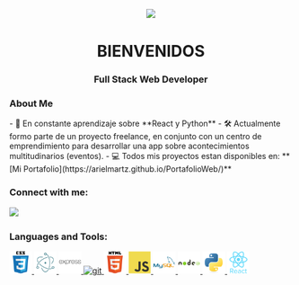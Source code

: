  <p align= "center">
<img src="https://user-images.githubusercontent.com/91567258/180893394-9c7d0e4c-71f7-44e0-99b5-456fa2b4ac2c.jpg"/>
</p>

<h1 align="center">BIENVENIDOS</h1>
<h3 align="center">Full Stack Web Developer</h3>

<h3 align="left">About Me</h3>
- 🌱 En constante aprendizaje sobre **React y Python**
- 🛠️ Actualmente formo parte de un proyecto freelance, en conjunto con un centro de emprendimiento para desarrollar una app sobre acontecimientos multitudinarios (eventos). 
- 💻 Todos mis proyectos estan disponibles en: **[Mi Portafolio](https://arielmartz.github.io/PortafolioWeb/)**

<h3 align="left">Connect with me:</h3>
<p align="left">
<a href = "https://www.linkedin.com/in/arielmartz/"><img src="https://img.icons8.com/fluent/48/000000/linkedin.png"/></a>
</p>

<h3 align="left">Languages and Tools:</h3>
<p align="left">   <a href="https://www.w3schools.com/css/" target="_blank" rel="noreferrer"> <img src="https://raw.githubusercontent.com/devicons/devicon/master/icons/css3/css3-original-wordmark.svg" alt="css3" width="40" height="40"/> </a> <a href="https://www.electronjs.org" target="_blank" rel="noreferrer"> <img src="https://raw.githubusercontent.com/devicons/devicon/master/icons/electron/electron-original.svg" alt="electron" width="40" height="40"/> </a> <a href="https://expressjs.com" target="_blank" rel="noreferrer"> <img src="https://raw.githubusercontent.com/devicons/devicon/master/icons/express/express-original-wordmark.svg" alt="express" width="40" height="40"/> </a> <a href="https://git-scm.com/" target="_blank" rel="noreferrer"> <img src="https://www.vectorlogo.zone/logos/git-scm/git-scm-icon.svg" alt="git" width="40" height="40"/> </a> <a href="https://www.w3.org/html/" target="_blank" rel="noreferrer"> <img src="https://raw.githubusercontent.com/devicons/devicon/master/icons/html5/html5-original-wordmark.svg" alt="html5" width="40" height="40"/> </a> <a href="https://developer.mozilla.org/en-US/docs/Web/JavaScript" target="_blank" rel="noreferrer"> <img src="https://raw.githubusercontent.com/devicons/devicon/master/icons/javascript/javascript-original.svg" alt="javascript" width="40" height="40"/> </a> <a href="https://www.mysql.com/" target="_blank" rel="noreferrer"> <img src="https://raw.githubusercontent.com/devicons/devicon/master/icons/mysql/mysql-original-wordmark.svg" alt="mysql" width="40" height="40"/> </a> <a href="https://nodejs.org" target="_blank" rel="noreferrer"> <img src="https://raw.githubusercontent.com/devicons/devicon/master/icons/nodejs/nodejs-original-wordmark.svg" alt="nodejs" width="40" height="40"/> </a>  <a href="https://www.python.org" target="_blank" rel="noreferrer"> <img src="https://raw.githubusercontent.com/devicons/devicon/master/icons/python/python-original.svg" alt="python" width="40" height="40"/> </a> <a href="https://reactjs.org/" target="_blank" rel="noreferrer"> <img src="https://raw.githubusercontent.com/devicons/devicon/master/icons/react/react-original-wordmark.svg" alt="react" width="40" height="40"/> </a>   </p>
